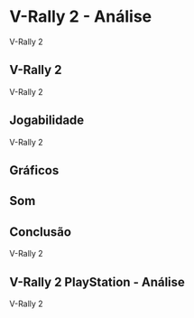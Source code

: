 ---
---

# V-Rally 2 - Análise

V-Rally 2

## V-Rally 2

V-Rally 2

## Jogabilidade

V-Rally 2

## Gráficos


## Som

## Conclusão

V-Rally 2

## V-Rally 2 PlayStation - Análise

V-Rally 2
